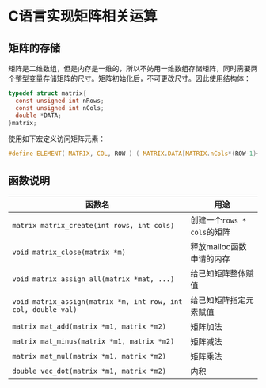# C语言实现矩阵相关运算

## 矩阵的存储

矩阵是二维数组，但是内存是一维的，所以不妨用一维数组存储矩阵，同时需要两个整型变量存储矩阵的尺寸。矩阵初始化后，不可更改尺寸。因此使用结构体：

``` C
typedef struct matrix{
  const unsigned int nRows;
  const unsigned int nCols;
  double *DATA;
}matrix;
```
使用如下宏定义访问矩阵元素：
``` C
#define ELEMENT( MATRIX, COL, ROW ) ( MATRIX.DATA[MATRIX.nCols*(ROW-1)+(COL-1)] )
```

## 函数说明
| 函数名 | 用途 |
|---|---|
| `matrix matrix_create(int rows, int cols)` | 创建一个`rows * cols`的矩阵 |
| `void matrix_close(matrix *m)` | 释放malloc函数申请的内存 |
| `void matrix_assign_all(matrix *mat, ...)` | 给已知矩阵整体赋值 |
| `void matrix_assign(matrix *m, int row, int col, double val)` | 给已知矩阵指定元素赋值 |
| `matrix mat_add(matrix *m1, matrix *m2)` | 矩阵加法 |
| `matrix mat_minus(matrix *m1, matrix *m2)` | 矩阵减法 |
| `matrix mat_mul(matrix *m1, matrix *m2)` | 矩阵乘法 |
| `double vec_dot(matrix *m1, matrix *m2)` | 内积 |



